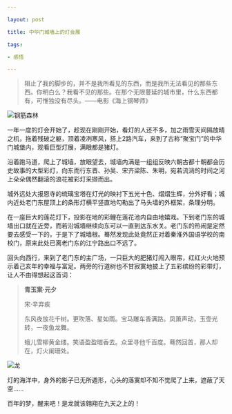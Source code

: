 ```yaml
---

layout: post

title: 中华门城墙上的灯会展

tags:

- 感悟

---
```


> 阻止了我的脚步的，并不是我所看见的东西，而是我所无法看见的那些东西。你明白么？我看不见的那些。在那个无限蔓延的城市里，什么东西都有，可惟独没有尽头。——电影《海上钢琴师》

![钢筋森林]({{"/media/IMG_20190201_212037.jpg"|absolute_url}})

一年一度的灯会开始了，趁现在刚刚开始，看灯的人还不多，加之雨雪天间隔放晴之机，拖着残破之躯，顶着凌冽寒风，搭上2路汽车，来到了古称“聚宝门”的中华门城堡内，观看巨型灯展，满眼都是猪灯。

沿着跑马道，爬上了城墙，放眼望去，城墙内满是一组组反映六朝古都十朝都会历史故事的大型彩灯，向东而行东晋、孙吴、宋齐梁陈、朱明，宛若流淌的时间之河上朵朵偶然翻滚的浪花被彩灯采撷而出。

城外远处大报恩寺的琉璃宝塔在灯光的映衬下五光十色、熠熠生辉，分外好看；城内近处老门东屋顶上的条形灯横平竖直地勾勒出了马头墙的外框架，条理分明。

在一座巨大的莲花灯下，投影在地的彩鲤在莲花池内自由地嬉戏。下到老门东的城墙出口就在近旁，而若沿城墙继续向东可以一直到达东水关。老门东的热闹是定然要去感受一下的，于是下了城墙根。蓦然发现此处竟然正对着秦淮外国语学校的南校门，原来此处已离老门东的江宁路出口不远了。

回头向西行，来到了老门东的主广场，一只巨大的肥猪灯闯入眼帘，红红火火地预示着己亥年的幸福与富足。两旁的行道树也不甘寂寞地披上了五彩缤纷的彩带灯，让人不由得想起这首词：

> **青玉案·元夕**
>
> 宋·辛弃疾
>
> 东风夜放花千树。更吹落、星如雨。宝马雕车香满路。凤箫声动，玉壶光转，一夜鱼龙舞。
>
> 蛾儿雪柳黄金缕。笑语盈盈暗香去。众里寻他千百度。蓦然回首，那人却在，灯火阑珊处。

![龙]({{"/media/IMG_20190201_181706.jpg"|absolute_url}})

灯的海洋中，身外的影子已无所遁形，心头的落寞却不知不觉爬了上来，遮蔽了天空……

百年的梦，醒来吧！是龙就该翱翔在九天之上的！

